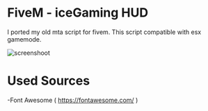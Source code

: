 # FiveM - iceGaming HUD

I ported my old mta script for fivem.
This script compatible with esx gamemode.

![screenshoot](https://i.imgur.com/RmvrfZk.png)

# Used Sources
-Font Awesome ( https://fontawesome.com/ )